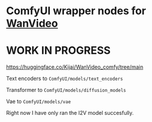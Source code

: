 # ComfyUI wrapper nodes for [WanVideo](https://github.com/Wan-Video/Wan2.1)

# WORK IN PROGRESS

https://huggingface.co/Kijai/WanVideo_comfy/tree/main

Text encoders to `ComfyUI/models/text_encoders`

Transformer to `ComfyUI/models/diffusion_models`

Vae to `ComfyUI/models/vae`

Right now I have only ran the I2V model succesfully.

